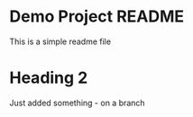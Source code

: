 # Demo Project README

This is a simple readme file

# Heading 2

Just added something - on a branch